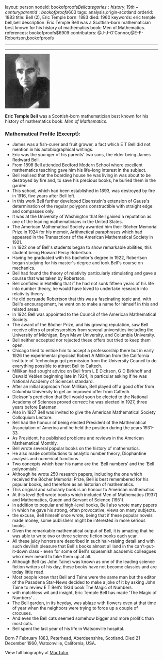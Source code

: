 layout: person
nodeid: bookofproofs$Bell
categories: history,19th-century
parentid: bookofproofs$603
tags: analysis,origin-scotland
orderid: 1883
title: Bell (2), Eric Temple
born: 1883
died: 1960
keywords: eric temple bell,bell
description: Eric Temple Bell was a Scottish-born mathematician best known for his history of mathematics book: Men of Mathematics.
references: bookofproofs$6909
contributors: @J-J-O'Connor,@E-F-Robertson,bookofproofs

---



---

![Bell.jpg](https://github.com/bookofproofs/bookofproofs.github.io/blob/main/_sources/_assets/images/portraits/Bell.jpg?raw=true)

**Eric Temple Bell** was a Scottish-born mathematician best known for his history of mathematics book: _Men of Mathematics_.

### Mathematical Profile (Excerpt):
* James was a fish-curer and fruit grower, a fact which E T Bell did not mention in his autobiographical writings.
* Eric was the younger of his parents' two sons, the elder being James Redward Bell.
* From 1898 Bell attended Bedford Modern School where excellent mathematics teaching gave him his life-long interest in the subject.
* Bell realised that the boarding house he was living in was about to be destroyed by fire and, to save his precious books, he buried them in the garden.
* This school, which had been established in 1893, was destroyed by fire in 1916, five years after Bell left.
* In this work Bell further developed Eisenstein's extension of Gauss's determination of the regular polygons constructible with straight edge and compasses only.
* It was at the University of Washington that Bell gained a reputation as one of the leading mathematicians in the United States.
* The American Mathematical Society awarded him their Bôcher Memorial Prize in 1924 for his memoir, Arithmetical paraphrases which had appeared in the Transactions of the American Mathematical Society in 1921.
* In 1922 one of Bell's students began to show remarkable abilities, this student being Howard Percy Robertson.
* Having he graduated with his bachelor's degree in 1922, Robertson began studying for his master's degree and took Bell's course on mechanics.
* Bell had found the theory of relativity particularly stimulating and gave a course that was taken by Robertson.
* Bell confided in Hotelling that if he had not sunk fifteen years of his life into number theory, he would have loved to undertake research into relativity theory.
* He did persuade Robertson that this was a fascinating topic and, with Bell's encouragement, he went on to make a name for himself in this and related areas.
* In 1924 Bell was appointed to the Council of the American Mathematical Society.
* The award of the Bôcher Prize, and his growing reputation, saw Bell receive offers of professorships from several universities including the University of Michigan, Bryn Mawr University, and Columbia University.
* Bell neither accepted nor rejected these offers but tried to keep them open.
* Chicago tried to entice him to accept a professorship there but in early 1926 the experimental physicist Robert A Millikan from the California Institute of Technology got permission from the University Council to do everything possible to attract Bell to Caltech.
* Millikan had sought advice on Bell from L E Dickson, G D Birkhoff and Oswald Veblen beginning late in 1924, in particular asking if he was National Academy of Sciences standard.
* After an initial approach from Millikan, Bell played off a good offer from Columbia University to get an improved offer from Caltech.
* Dickson's prediction that Bell would soon be elected to the National Academy of Sciences proved correct: he was elected in 1927, three years before Bateman.
* Also in 1927 Bell was invited to give the American Mathematical Society Colloquium Lecture.
* Bell had the honour of being elected President of the Mathematical Association of America and he held the position during the years 1931-33.
* As President, he published problems and reviews in the American Mathematical Monthly.
* Bell wrote several popular books on the history of mathematics.
* He also made contributions to analytic number theory, Diophantine analysis and numerical functions.
* Two concepts which bear his name are the 'Bell numbers' and the 'Bell polynomials'.
* Although he wrote 250 research papers, including the one which received the Bôcher Memorial Prize, Bell is best remembered for his popular books, and therefore as an historian of mathematics.
* This original and scholarly book is an honour to American mathematics.
* At this level Bell wrote books which included Men of Mathematics (1937) and Mathematics, Queen and Servant of Science (1951).
* In addition to popular and high-level books, Bell also wrote many papers in which he gave his strong, often provocative, views on many subjects.
* the excuse, Bell himself once wrote, being that if these popular novels made money, some publishers might be interested in more serious books.
* Given the remarkable mathematical output of Bell, it is amazing that he was able to write two or three science fiction books each year.
* All these juicy horrors are described in such hair-raising detail and with such devilish pleasure that Bell's books almost all land in the can't-put-it-down class - even for some of Bell's squeamish academic colleagues who never meant to take them up at all.
* Although Bell (as John Taine) was known as one of the leading science fiction writers of his day, these books have not become classics and are today little read.
* Most people knew that Bell and Taine were the same man but the editor of the Pasadena Star-News decided to make a joke of it by asking John Taine to review E T Bell's 1934 book The Magic of Numbers.
* with matchless wit and insight, Eric Temple Bell has made 'The Magic of Numbers'  ...
* The Bell garden, in its heyday, was ablaze with flowers even at that time of year when the neighbors were trying to force up a couple of crocuses.
* And even the Bell cats seemed somehow bigger and more prolific than most cats.
* Bell spent the last year of his life in Watsonville hospital.

Born 7 February 1883, Peterhead, Aberdeenshire, Scotland. Died 21 December 1960, Watsonville, California, USA.

View full biography at [MacTutor](https://mathshistory.st-andrews.ac.uk/Biographies/Bell/)
